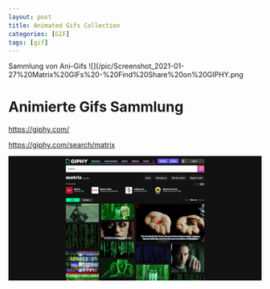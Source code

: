 ```yaml
---
layout: post
title: Animated Gifs Collection 
categories: [GIF]
tags: [gif]
--- 
```

Sammlung von Ani-Gifs 
![](/pic/Screenshot_2021-01-27%20Matrix%20GIFs%20-%20Find%20Share%20on%20GIPHY.png

# Animierte Gifs Sammlung 

https://giphy.com/ 

https://giphy.com/search/matrix 


![](/pic/Screenshot_2021-01-27%20Matrix%20GIFs%20-%20Find%20Share%20on%20GIPHY.png)